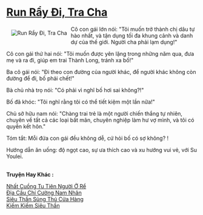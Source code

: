 <a href="https://truyentiki.com/run-ray-di-tra-cha.33592/" title="Run Rẩy Đi, Tra Cha"><h1>Run Rẩy Đi, Tra Cha</h1></a><div style="display:table"><img align="right" style="float: left; padding: 10px;" src="https://truyentiki.com/a/img/str/src/33592.jpg" alt="Run Rẩy Đi, Tra Cha">Cô con gái lớn nói: "Tôi muốn trở thành chị dâu tự hào nhất, và tận dụng tối đa khung cảnh và danh dự của thế giới. Người cha phải lạm dụng!" <p></p> Cô con gái thứ hai nói: "Tôi muốn được yên lặng trong những năm qua, đưa mẹ và ra đi, giúp em trai Thành Long, tránh xa bố!" <p></p> Ba cô gái nói: "Đi theo con đường của người khác, để người khác không còn đường để đi, bố phải chết!" <p></p> Bà chủ nhà trọ nói: "Có phải vì nghĩ bố hơi sai không?!" <p></p> Bố đã khóc: "Tôi nghĩ rằng tôi có thể tiết kiệm một lần nữa!" <p></p> Chủ sở hữu nam nói: "Chàng trai trẻ là một người chiến thắng tự nhiên, chuyên về tất cả các loại bất mãn, chuyên nghiệp làm hư vợ mình, và tôi có quyền kết hôn." <p></p> Tóm tắt: Mỗi đứa con gái đều không dễ, cứ hỏi bố có sợ không? ! <p></p> Hướng dẫn ăn uống: độ ngọt cao, sự ưa thích cao và xu hướng vui vẻ, với Su Youlei.</div><p><br><b>Truyện Hay Khác :</b></p><a href="https://truyentiki.com/nhat-cuong-tu-tien-nguoi-o-re.33591/" alt="Nhất Cuồng Tu Tiên Người Ở Rể">Nhất Cuồng Tu Tiên Người Ở Rể</a><br/><a href="https://truyentiki.wordpress.com/2020/06/08/dia-cau-chi-cuong-nam-nhan/" alt="Địa Cầu Chí Cường Nam Nhân">Địa Cầu Chí Cường Nam Nhân</a><br/><a href="https://github.com/nownovels/top500/tree/master/truyenhay/33760/" alt="Siêu Thần Sủng Thú Cửa Hàng">Siêu Thần Sủng Thú Cửa Hàng</a><br/><a href="https://github.com/nownovels/top500/tree/master/truyenhay/33498/" alt="Kiếm Kiếm Siêu Thần">Kiếm Kiếm Siêu Thần</a><br/>